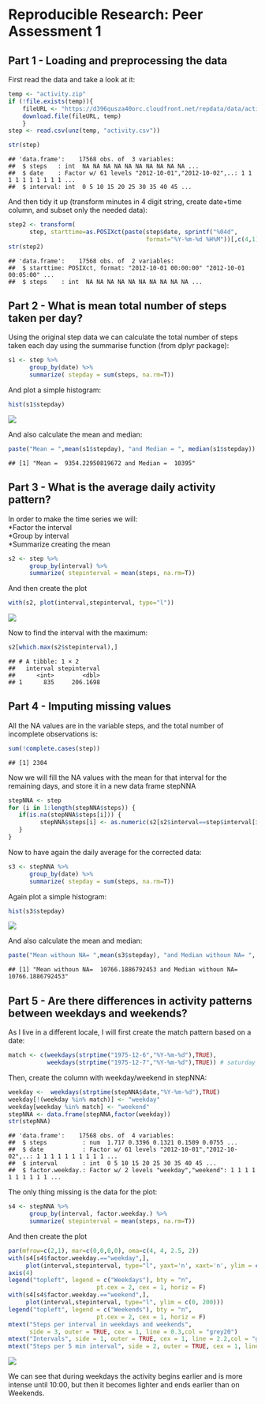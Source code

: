 # Reproducible Research: Peer Assessment 1

## Part 1 - Loading and preprocessing the data
First read the data and take a look at it:

```r
temp <- "activity.zip"
if (!file.exists(temp)){
    fileURL <- "https://d396qusza40orc.cloudfront.net/repdata/data/activity.zip"
    download.file(fileURL, temp)
    }
step <- read.csv(unz(temp, "activity.csv"))

str(step)
```

```
## 'data.frame':	17568 obs. of  3 variables:
##  $ steps   : int  NA NA NA NA NA NA NA NA NA NA ...
##  $ date    : Factor w/ 61 levels "2012-10-01","2012-10-02",..: 1 1 1 1 1 1 1 1 1 1 ...
##  $ interval: int  0 5 10 15 20 25 30 35 40 45 ...
```
And then tidy it up (transform minutes in 4 digit string, create date+time column, and subset only the needed data):

```r
step2 <- transform(
      step, starttime=as.POSIXct(paste(step$date, sprintf("%04d",                                                       step$interval)),
                                       format="%Y-%m-%d %H%M"))[,c(4,1)]
str(step2)
```

```
## 'data.frame':	17568 obs. of  2 variables:
##  $ starttime: POSIXct, format: "2012-10-01 00:00:00" "2012-10-01 00:05:00" ...
##  $ steps    : int  NA NA NA NA NA NA NA NA NA NA ...
```


## Part 2 - What is mean total number of steps taken per day?

Using the original step data we can calculate the total number of steps taken each day using the summarise function (from dplyr package):


```r
s1 <- step %>%
      group_by(date) %>%
      summarize( stepday = sum(steps, na.rm=T))
```

And plot a simple histogram:


```r
hist(s1$stepday)
```

![](PA1_template_files/figure-html/summary-1.png)<!-- -->

And also calculate the mean and median:


```r
paste("Mean = ",mean(s1$stepday), "and Median = ", median(s1$stepday))
```

```
## [1] "Mean =  9354.22950819672 and Median =  10395"
```
## Part 3 - What is the average daily activity pattern?
In order to make the time series we will:  
*Factor the interval  
*Group by interval  
*Summarize creating the mean  

```r
s2 <- step %>%
      group_by(interval) %>%
      summarize( stepinterval = mean(steps, na.rm=T))
```

And then create the plot

```r
with(s2, plot(interval,stepinterval, type="l"))
```

![](PA1_template_files/figure-html/unnamed-chunk-7-1.png)<!-- -->

Now to find the interval with the maximum:

```r
s2[which.max(s2$stepinterval),]
```

```
## # A tibble: 1 × 2
##   interval stepinterval
##      <int>        <dbl>
## 1      835     206.1698
```

## Part 4 - Imputing missing values

All the NA values are in the variable steps, and the total number of incomplete observations is:

```r
sum(!complete.cases(step))
```

```
## [1] 2304
```

Now we will fill the NA values with the mean for that interval for the remaining days, and store it in a new data frame stepNNA

```r
stepNNA <- step
for (i in 1:length(stepNNA$steps)) {
   if(is.na(stepNNA$steps[i])) {
         stepNNA$steps[i] <- as.numeric(s2[s2$interval==step$interval[i],2])
   }   
}    
```
Now to have again the daily average for the corrected data:

```r
s3 <- stepNNA %>%
      group_by(date) %>%
      summarize( stepday = sum(steps, na.rm=T))
```

Again plot a simple histogram:


```r
hist(s3$stepday)
```

![](PA1_template_files/figure-html/unnamed-chunk-12-1.png)<!-- -->

And also calculate the mean and median:


```r
paste("Mean withoun NA= ",mean(s3$stepday), "and Median withoun NA= ", median(s3$stepday))
```

```
## [1] "Mean withoun NA=  10766.1886792453 and Median withoun NA=  10766.1886792453"
```

## Part 5 - Are there differences in activity patterns between weekdays and weekends?

As I live in a different locale, I will first create the match pattern based on a date:


```r
match <- c(weekdays(strptime("1975-12-6","%Y-%m-%d"),TRUE),
           weekdays(strptime("1975-12-7","%Y-%m-%d"),TRUE)) # saturday and sunday
```

Then, create the column with weekday/weekend in stepNNA:


```r
weekday <-  weekdays(strptime(stepNNA$date,"%Y-%m-%d"),TRUE)
weekday[!(weekday %in% match)] <- "weekday"
weekday[weekday %in% match] <- "weekend"
stepNNA <- data.frame(stepNNA,factor(weekday))
str(stepNNA)
```

```
## 'data.frame':	17568 obs. of  4 variables:
##  $ steps          : num  1.717 0.3396 0.1321 0.1509 0.0755 ...
##  $ date           : Factor w/ 61 levels "2012-10-01","2012-10-02",..: 1 1 1 1 1 1 1 1 1 1 ...
##  $ interval       : int  0 5 10 15 20 25 30 35 40 45 ...
##  $ factor.weekday.: Factor w/ 2 levels "weekday","weekend": 1 1 1 1 1 1 1 1 1 1 ...
```

The only thing missing is the data for the plot:


```r
s4 <- stepNNA %>%
      group_by(interval, factor.weekday.) %>%
      summarize( stepinterval = mean(steps, na.rm=T))
```

And then create the plot


```r
par(mfrow=c(2,1), mar=c(0,0,0,0), oma=c(4, 4, 2.5, 2))
with(s4[s4$factor.weekday.=="weekday",],
     plot(interval,stepinterval, type="l", yaxt='n', xaxt='n', ylim = c(0, 200)))
axis(4)
legend("topleft", legend = c("Weekdays"), bty = "n", 
                         pt.cex = 2, cex = 1, horiz = F)
with(s4[s4$factor.weekday.=="weekend",],
     plot(interval,stepinterval, type="l", ylim = c(0, 200)))
legend("topleft", legend = c("Weekends"), bty = "n", 
                         pt.cex = 2, cex = 1, horiz = F)
mtext("Steps per interval in weekdays and weekends",
      side = 3, outer = TRUE, cex = 1, line = 0.3,col = "grey20")
mtext("Intervals", side = 1, outer = TRUE, cex = 1, line = 2.2,col = "grey20")
mtext("Steps per 5 min interval", side = 2, outer = TRUE, cex = 1, line = 2.2,col = "grey20")
```

![](PA1_template_files/figure-html/unnamed-chunk-17-1.png)<!-- -->

We can see that during weekdays the activity begins earlier and is more intense until 10:00, but then it becomes lighter and ends earlier than on Weekends.
